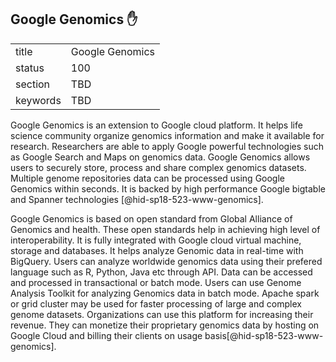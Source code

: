 ## Google Genomics :hand:


|          |                 |
| -------- | --------------- |
| title    | Google Genomics |
| status   | 100             |
| section  | TBD             |
| keywords | TBD             |




Google Genomics is an extension to Google cloud platform.
 It helps life science community organize genomics information and 
make it available for research. Researchers are able to apply Google 
powerful technologies such as Google Search and Maps on genomics data.
 Google Genomics allows users to securely store, process and share 
complex genomics datasets. Multiple genome repositories 
data can be processed using Google Genomics within seconds. It is 
backed by high performance Google bigtable and Spanner 
technologies [@hid-sp18-523-www-genomics]. 

Google Genomics is based on open standard from Global Alliance of Genomics 
and health. These open standards help in achieving high level of 
interoperability. It is fully integrated with Google cloud virtual machine, 
storage and databases. It helps analyze Genomic data 
in real-time with BigQuery. Users can analyze worldwide genomics 
data using their prefered language such as R, Python, Java etc through API.
 Data can be accessed and processed in transactional or batch mode.
 Users can use Genome Analysis Toolkit for analyzing Genomics data in batch 
 mode. Apache spark or grid cluster may be used for faster processing of
large and complex genome datasets. Organizations can use this platform 
for increasing their revenue. They can monetize their proprietary genomics 
data by hosting on Google Cloud and billing their clients 
on usage basis[@hid-sp18-523-www-genomics].
